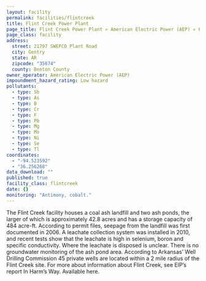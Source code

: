 ```yaml
---
layout: facility
permalink: facilities/flintcreek
title: Flint Creek Power Plant
page_title: Flint Creek Power Plant « American Electric Power (AEP) « Facilities
page_class: facility
address: 
  street: 21797 SWEPCO Plant Road
  city: Gentry
  state: AR
  zipcode: "35674"
  county: Benton County
owner_operator: American Electric Power (AEP)
impoundment_hazard_rating: Low hazard
pollutants: 
  - type: Sb
  - type: As
  - type: B
  - type: Cr
  - type: F
  - type: Pb
  - type: Mg
  - type: Mo
  - type: Ni
  - type: Se
  - type: Tl
coordinates: 
  - "-94.523592"
  - "36.256268"
data_download: ""
published: true
facility_class: flintcreek
date: {}
monitoring: "Antimony, cobalt."
---
```


The Flint Creek facility houses a coal ash landfill and two ash ponds, the larger of which is approximately 42.8 acres and has a storage capacity of 484 acre-ft. According to permit files, seepage from the landfill was first documented in 2006. A leachate collection system was installed in 2010, and recent tests show that the leachate is high in selenium, boron and specific conductivity. Where the leachate is disposed is unclear. There is no groundwater monitoring of the ash pond area. According to Arkansas’ Well Drilling Commission 45 private wells are located within a 2 mile radius of the Flint Creek site.  For more about information about Flint Creek, see EIP’s report In Harm’s Way. Available here.